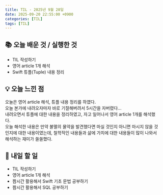 ```yaml
---
title: TIL - 2025년 9월 20일
date: 2025-09-20 22:55:00 +0900
categories: [TIL]
tags: [TIL]
---
```


## 📚 **오늘 배운 것 / 실행한 것**

- TIL 작성하기
- 영어 article 1개 해석
- Swift 튜플(Tuple) 내용 정리

## 💡 **오늘 느낀 점**

오늘은 영어 article 해석, 튜플 내용 정리를 하였다.<br>
오늘 본가에 내려오자마자 바로 기절해버려서 5시간을 자버렸다...<br>
내려오면서 튜플에 대한 내용을 정리하였고, 자고 일어나서 영어 article 1개를 해석했다.<br>
오늘 해석한 내용은 만약 불멸의 물약을 발견했다면 마실 것인지 아니면 마시지 않을 것인지에 대한 내용이였는데, 철학적인 내용들과 삶에 가치에 대한 내용들이 많이 나와서 해석하는 재미가 쏠쏠했다.

## 🎯 **내일 할 일**

- TIL 작성하기
- 영어 article 1개 해석
- 짬시간 활용해서 Swift 기초 문법 공부하기
- 짬시간 활용해서 SQL 공부하기